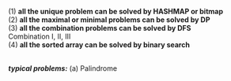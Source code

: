 (1) **all the unique problem can be solved by HASHMAP or bitmap**</br>
(2) **all the maximal or minimal problems can be solved by DP**</br>
(3) **all the combination problems can be solved by DFS**</br>
     Combination I, II, III</br>
(4) **all the sorted array can be solved by binary search**</br></br>

***typical problems:***
(a) Palindrome
